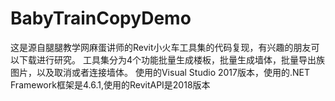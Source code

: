 # BabyTrainCopyDemo
这是源自腿腿教学网麻蛋讲师的Revit小火车工具集的代码复现，有兴趣的朋友可以下载进行研究。
工具集分为4个功能批量生成楼板，批量生成墙体，批量导出族图片，以及取消或者连接墙体。
使用的Visual Studio 2017版本，使用的.NET Framework框架是4.6.1,使用的RevitAPI是2018版本
